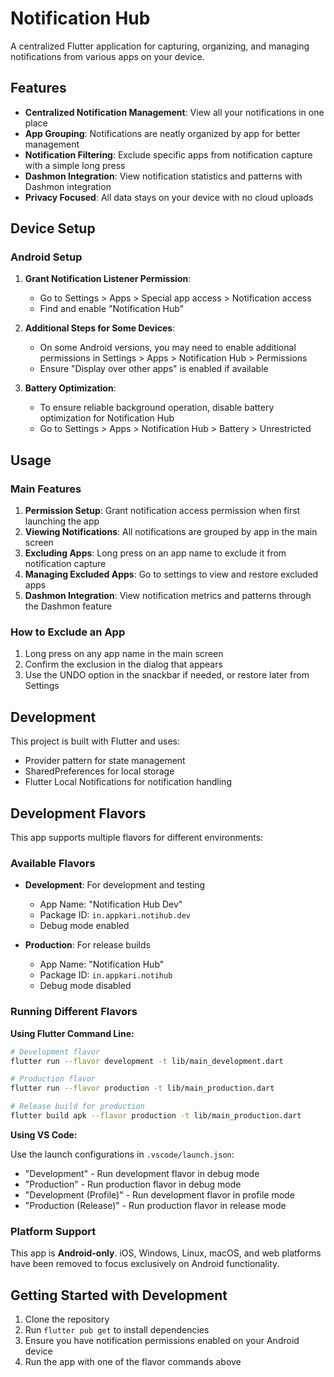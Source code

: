 # Notification Hub

A centralized Flutter application for capturing, organizing, and managing notifications from various apps on your device.

## Features

- **Centralized Notification Management**: View all your notifications in one place
- **App Grouping**: Notifications are neatly organized by app for better management
- **Notification Filtering**: Exclude specific apps from notification capture with a simple long press
- **Dashmon Integration**: View notification statistics and patterns with Dashmon integration
- **Privacy Focused**: All data stays on your device with no cloud uploads

## Device Setup

### Android Setup

1. **Grant Notification Listener Permission**:
   - Go to Settings > Apps > Special app access > Notification access
   - Find and enable "Notification Hub"

2. **Additional Steps for Some Devices**:
   - On some Android versions, you may need to enable additional permissions in Settings > Apps > Notification Hub > Permissions
   - Ensure "Display over other apps" is enabled if available

3. **Battery Optimization**:
   - To ensure reliable background operation, disable battery optimization for Notification Hub
   - Go to Settings > Apps > Notification Hub > Battery > Unrestricted



## Usage

### Main Features

1. **Permission Setup**: Grant notification access permission when first launching the app
2. **Viewing Notifications**: All notifications are grouped by app in the main screen
3. **Excluding Apps**: Long press on an app name to exclude it from notification capture
4. **Managing Excluded Apps**: Go to settings to view and restore excluded apps
5. **Dashmon Integration**: View notification metrics and patterns through the Dashmon feature

### How to Exclude an App

1. Long press on any app name in the main screen
2. Confirm the exclusion in the dialog that appears
3. Use the UNDO option in the snackbar if needed, or restore later from Settings

## Development

This project is built with Flutter and uses:

- Provider pattern for state management
- SharedPreferences for local storage
- Flutter Local Notifications for notification handling

## Development Flavors

This app supports multiple flavors for different environments:

### Available Flavors

- **Development**: For development and testing
  - App Name: "Notification Hub Dev"
  - Package ID: `in.appkari.notihub.dev`
  - Debug mode enabled
  
- **Production**: For release builds
  - App Name: "Notification Hub"
  - Package ID: `in.appkari.notihub`
  - Debug mode disabled

### Running Different Flavors

**Using Flutter Command Line:**

```bash
# Development flavor
flutter run --flavor development -t lib/main_development.dart

# Production flavor
flutter run --flavor production -t lib/main_production.dart

# Release build for production
flutter build apk --flavor production -t lib/main_production.dart
```

**Using VS Code:**

Use the launch configurations in `.vscode/launch.json`:
- "Development" - Run development flavor in debug mode
- "Production" - Run production flavor in debug mode
- "Development (Profile)" - Run development flavor in profile mode
- "Production (Release)" - Run production flavor in release mode

### Platform Support

This app is **Android-only**. iOS, Windows, Linux, macOS, and web platforms have been removed to focus exclusively on Android functionality.

## Getting Started with Development

1. Clone the repository
2. Run `flutter pub get` to install dependencies
3. Ensure you have notification permissions enabled on your Android device
4. Run the app with one of the flavor commands above
